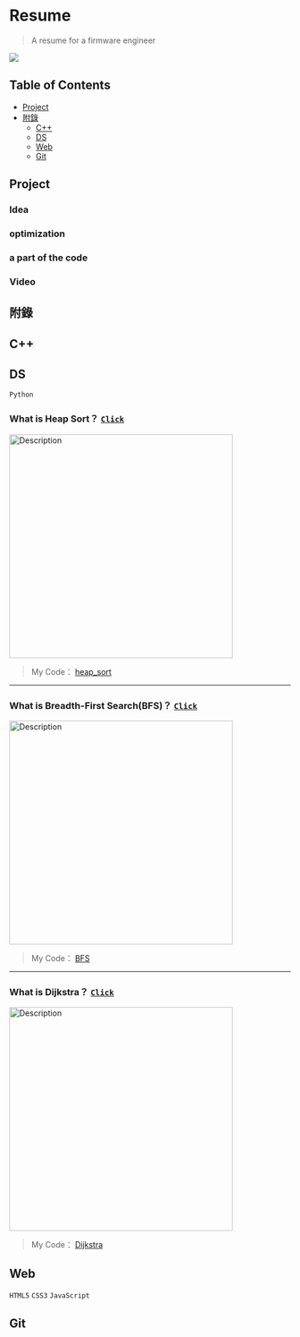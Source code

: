 # Resume
> A resume for a firmware engineer

![](https://miro.medium.com/max/1000/1*q0oHsN6JNQWt2amY5hagGw.gif)


## Table of Contents
- [Project](#project)
- [附錄](#附錄)
  - [C++](#c)
  - [DS](#ds)
  - [Web](#web)
  - [Git](#git)

## Project

### Idea
### optimization
### a part of the code
### Video

## 附錄

## C++

## DS
`Python`

### What is Heap Sort？ [`Click`](https://en.wikipedia.org/wiki/Heapsort)
<img src="https://upload.wikimedia.org/wikipedia/commons/f/fe/Heap_sort_example.gif" alt="Description" width="400">

> My Code： [heap_sort](https://github.com/KID16Studio/resume/blob/main/DS/heap_sort_05131011.py)
---
### What is Breadth-First Search(BFS)？ [`Click`](https://en.wikipedia.org/wiki/Breadth-first_search)
<img src="https://upload.wikimedia.org/wikipedia/commons/5/5d/Breadth-First-Search-Algorithm.gif" alt="Description" width="400">

> My Code： [BFS](https://github.com/KID16Studio/resume/blob/main/DS/BFS_05131011.py)
---
### What is Dijkstra？ [`Click`](https://zh.wikipedia.org/zh-tw/%E6%88%B4%E5%85%8B%E6%96%AF%E7%89%B9%E6%8B%89%E7%AE%97%E6%B3%95)
<img src="https://i.makeagif.com/media/1-06-2021/1LMJQ-.gif" alt="Description" width="400">

> My Code： [Dijkstra](https://github.com/KID16Studio/resume/blob/main/DS/Dijkstra_05131011.py)

## Web
`HTML5` `CSS3` `JavaScript`

## Git









